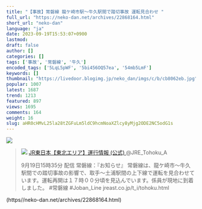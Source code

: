 ```yaml
---
title: "【事故】常磐線 龍ケ崎市駅～牛久駅間で踏切事故 運転見合わせ "
full_url: "https://neko-dan.net/archives/22868164.html"
short_url: "neko-dan"
language: "ja"
date: 2023-09-19T15:53:07+0900
lastmod: 
draft: false
author: []
categories: []
tags: ['事故', '常磐線', '牛久']
encoded_tags: ['5LqL5pWF', '5bi456OQ57ea', '54mb5LmF']
keywords: []
thumbnail: "https://livedoor.blogimg.jp/neko_dan/imgs/c/b/cb8062eb.jpg"
popular: 1007
latest: 1687
trend: 1213
featured: 897
views: 1695
comments: 164
weight: 16
slug: aHR0cHMvL25la28tZGFuLm5ldC9hcmNoaXZlcy8yMjg2ODE2NC5odG1s
---
```


![](https://livedoor.blogimg.jp/neko_dan/imgs/c/b/cb8062eb.jpg)

<blockquote id='twibody5C9eMCPQhq'> <p> <img src='https//livedoor.blogimg.jp/neko_dan/imgs/7/8/785ac3bf.png'> <a href='https//twitter.com/JRE_Tohoku_A/status/1704021587849351424' target='_blank'>JR東日本【東北エリア】運行情報 (公式) </a> @JRE_Tohoku_A </p> <p id='twitext5C9eMCPQhq'> 9月19日15時35分 配信 常磐線：『お知らせ』 常磐線は、龍ケ崎市〜牛久駅間での踏切事故の影響で、取手〜土浦駅間の上下線で運転を見合わせています。運転再開は１７時００分頃を見込んでいます。係員が現地に到着しました。 #常磐線 #Joban_Line jreast.co.jp/t_i/tohoku.html </p> <p> <a href='https//twitter.com/JRE_Tohoku_A/status/1704021587849351424' target='_blank'></a> </p> </blockquote> 

(https//neko-dan.net/archives/22868164.html)
